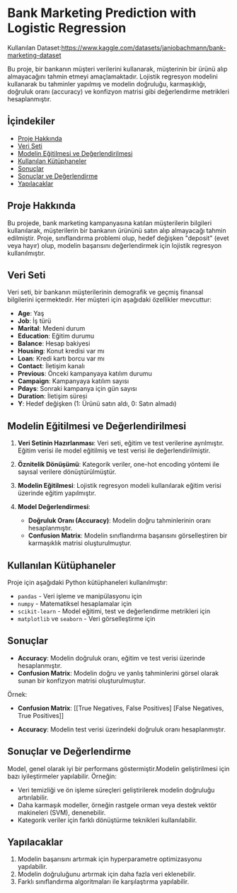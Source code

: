 # Bank Marketing Prediction with Logistic Regression
Kullanılan Dataset:https://www.kaggle.com/datasets/janiobachmann/bank-marketing-dataset

Bu proje, bir bankanın müşteri verilerini kullanarak, müşterinin bir ürünü alıp almayacağını tahmin etmeyi amaçlamaktadır. Lojistik regresyon modelini kullanarak bu tahminler yapılmış ve modelin doğruluğu, karmaşıklığı, doğruluk oranı (accuracy) ve konfizyon matrisi gibi değerlendirme metrikleri hesaplanmıştır.

## İçindekiler

- [Proje Hakkında](#proje-hakkında)
- [Veri Seti](#veri-seti)
- [Modelin Eğitilmesi ve Değerlendirilmesi](#modelin-eğitilmesi-ve-değerlendirilmesi)
- [Kullanılan Kütüphaneler](#kullanılan-kütüphaneler)
- [Sonuçlar](#sonuçlar)
- [Sonuçlar ve Değerlendirme](#sonuçlar-ve-değerlendirme)
- [Yapılacaklar](#yapılacaklar)

## Proje Hakkında

Bu projede, bank marketing kampanyasına katılan müşterilerin bilgileri kullanılarak, müşterilerin bir bankanın ürününü satın alıp almayacağı tahmin edilmiştir. Proje, sınıflandırma problemi olup, hedef değişken "deposit" (evet veya hayır) olup, modelin başarısını değerlendirmek için lojistik regresyon kullanılmıştır.

## Veri Seti

Veri seti, bir bankanın müşterilerinin demografik ve geçmiş finansal bilgilerini içermektedir. Her müşteri için aşağıdaki özellikler mevcuttur:

- **Age**: Yaş
- **Job**: İş türü
- **Marital**: Medeni durum
- **Education**: Eğitim durumu
- **Balance**: Hesap bakiyesi
- **Housing**: Konut kredisi var mı
- **Loan**: Kredi kartı borcu var mı
- **Contact**: İletişim kanalı
- **Previous**: Önceki kampanyaya katılım durumu
- **Campaign**: Kampanyaya katılım sayısı
- **Pdays**: Sonraki kampanya için gün sayısı
- **Duration**: İletişim süresi
- **Y**: Hedef değişken (1: Ürünü satın aldı, 0: Satın almadı)

## Modelin Eğitilmesi ve Değerlendirilmesi

1. **Veri Setinin Hazırlanması**: Veri seti, eğitim ve test verilerine ayrılmıştır. Eğitim verisi ile model eğitilmiş ve test verisi ile değerlendirilmiştir.
   
2. **Öznitelik Dönüşümü**: Kategorik veriler, one-hot encoding yöntemi ile sayısal verilere dönüştürülmüştür.
   
3. **Modelin Eğitilmesi**: Lojistik regresyon modeli kullanılarak eğitim verisi üzerinde eğitim yapılmıştır.
   
4. **Model Değerlendirmesi**:
   - **Doğruluk Oranı (Accuracy)**: Modelin doğru tahminlerinin oranı hesaplanmıştır.
   - **Confusion Matrix**: Modelin sınıflandırma başarısını görselleştiren bir karmaşıklık matrisi oluşturulmuştur.

## Kullanılan Kütüphaneler

Proje için aşağıdaki Python kütüphaneleri kullanılmıştır:

- `pandas` - Veri işleme ve manipülasyonu için
- `numpy` - Matematiksel hesaplamalar için
- `scikit-learn` - Model eğitimi, test ve değerlendirme metrikleri için
- `matplotlib` ve `seaborn` - Veri görselleştirme için

## Sonuçlar

- **Accuracy**: Modelin doğruluk oranı, eğitim ve test verisi üzerinde hesaplanmıştır.
- **Confusion Matrix**: Modelin doğru ve yanlış tahminlerini görsel olarak sunan bir konfizyon matrisi oluşturulmuştur.
  
Örnek:

- **Confusion Matrix**:
[[True Negatives, False Positives] [False Negatives, True Positives]]

- **Accuracy**: Modelin test verisi üzerindeki doğruluk oranı hesaplanmıştır.

## Sonuçlar ve Değerlendirme

Model, genel olarak iyi bir performans göstermiştir.Modelin geliştirilmesi için bazı iyileştirmeler yapılabilir. Örneğin:

- Veri temizliği ve ön işleme süreçleri geliştirilerek modelin doğruluğu artırılabilir.
- Daha karmaşık modeller, örneğin rastgele orman veya destek vektör makineleri (SVM), denenebilir.
- Kategorik veriler için farklı dönüştürme teknikleri kullanılabilir.

## Yapılacaklar

1. Modelin başarısını artırmak için hyperparametre optimizasyonu yapılabilir.
2. Modelin doğruluğunu artırmak için daha fazla veri eklenebilir.
3. Farklı sınıflandırma algoritmaları ile karşılaştırma yapılabilir.

